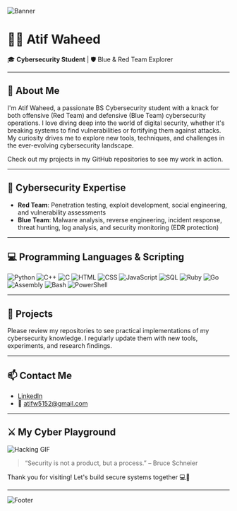 ![Banner](https://user-images.githubusercontent.com/74038190/212748842-9fcbad5b-6173-4175-8a61-521f3dbb7514.gif)

# 👨‍💻 Atif Waheed

🎓 **Cybersecurity Student** | 🛡️ Blue & Red Team Explorer 

---

## 🧠 About Me
I'm Atif Waheed, a passionate BS Cybersecurity student with a knack for both offensive (Red Team) and defensive (Blue Team) cybersecurity operations. I love diving deep into the world of digital security, whether it's breaking systems to find vulnerabilities or fortifying them against attacks. My curiosity drives me to explore new tools, techniques, and challenges in the ever-evolving cybersecurity landscape.

Check out my projects in my GitHub repositories to see my work in action.

---

## 🔐 Cybersecurity Expertise
- **Red Team**: Penetration testing, exploit development, social engineering, and vulnerability assessments
- **Blue Team**: Malware analysis, reverse engineering, incident response, threat hunting, log analysis, and security monitoring (EDR protection)

---

## 💻 Programming Languages & Scripting
![Python](https://img.shields.io/badge/-Python-3776AB?style=flat-square&logo=python&logoColor=white)
![C++](https://img.shields.io/badge/-C++-00599C?style=flat-square&logo=c%2B%2B&logoColor=white)
![C](https://img.shields.io/badge/-C-A8B9CC?style=flat-square&logo=c&logoColor=white)
![HTML](https://img.shields.io/badge/-HTML-E34F26?style=flat-square&logo=html5&logoColor=white)
![CSS](https://img.shields.io/badge/-CSS-1572B6?style=flat-square&logo=css3&logoColor=white)
![JavaScript](https://img.shields.io/badge/-JavaScript-F7DF1E?style=flat-square&logo=javascript&logoColor=black)
![SQL](https://img.shields.io/badge/-SQL-4479A1?style=flat-square&logo=postgresql&logoColor=white)
![Ruby](https://img.shields.io/badge/-Ruby-CC342D?style=flat-square&logo=ruby&logoColor=white)
![Go](https://img.shields.io/badge/-Go-00ADD8?style=flat-square&logo=go&logoColor=white)
![Assembly](https://img.shields.io/badge/-x86%20Assembly-555555?style=flat-square)
![Bash](https://img.shields.io/badge/-Bash-4EAA25?style=flat-square&logo=gnubash&logoColor=white)
![PowerShell](https://img.shields.io/badge/-PowerShell-5391FE?style=flat-square&logo=powershell&logoColor=white)

---

## 🚀 Projects
Please review my repositories to see practical implementations of my cybersecurity knowledge. I regularly update them with new tools, experiments, and research findings.

---

## 📫 Contact Me
- [LinkedIn](https://www.linkedin.com/in/atifwaheed1)  
- 📧 atifw5152@gmail.com

---

## ⚔️ My Cyber Playground

![Hacking GIF](https://media.giphy.com/media/LmNwrBhejkK9EFP504/giphy.gif)

> “Security is not a product, but a process.” – Bruce Schneier

Thank you for visiting! Let's build secure systems together 💻🔐

---

![Footer](https://capsule-render.vercel.app/api?type=waving&color=0:0f2027,100:2c5364&height=120&section=footer)
